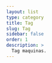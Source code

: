 ```yaml
---
layout: list
type: category
title: Tag
slug: Tag
sidebar: false
order: 1
description: >
  Tag maquinas.
---
```

